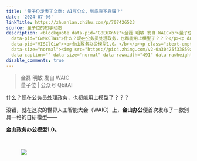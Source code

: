 ```yaml
---
title: '量子位发表了文章: AI写公文，到底靠不靠谱？'
date: '2024-07-06'
linkTitle: https://zhuanlan.zhihu.com/p/707426523
source: 量子位的知乎动态
description: <blockquote data-pid="G8E6XnNz">金磊 明敏 发自 WAIC<br>量子位 | 公众号 QbitAI</blockquote><p
  data-pid="CwMxCTWs">什么？现在公务员处理政务，也都能用上模型了？？？</p><p data-pid="M8Aduy7G">没错，就在这次的世界人工智能大会（WAIC）上，<b>金山办公</b>便首次发布了一款别具一格的自研模型——</p><p
  data-pid="VISClCiw"><b>金山政务办公模型1.0。</b></p><p class="ztext-empty-paragraph"><br></p><figure
  data-size="normal"><img src="https://pic4.zhimg.com/v2-0a30425f33859aeda6714a57ce02673f.jpg"
  data-caption="" data-size="normal" data-rawwidth="491" data-rawheight="244" ...
disable_comments: true
---
```

<blockquote data-pid="G8E6XnNz">金磊 明敏 发自 WAIC<br>量子位 | 公众号 QbitAI</blockquote><p data-pid="CwMxCTWs">什么？现在公务员处理政务，也都能用上模型了？？？</p><p data-pid="M8Aduy7G">没错，就在这次的世界人工智能大会（WAIC）上，<b>金山办公</b>便首次发布了一款别具一格的自研模型——</p><p data-pid="VISClCiw"><b>金山政务办公模型1.0。</b></p><p class="ztext-empty-paragraph"><br></p><figure data-size="normal"><img src="https://pic4.zhimg.com/v2-0a30425f33859aeda6714a57ce02673f.jpg" data-caption="" data-size="normal" data-rawwidth="491" data-rawheight="244" ...